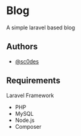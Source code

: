# Blog

A simple laravel based blog 

## Authors

- [@sc0des](https://github.com/sc0des)

## Requirements

 Laravel Framework
 - PHP
 - MySQL
 - Node.js
 - Composer